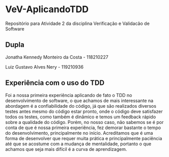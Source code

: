 # VeV-AplicandoTDD
Repositório para Atividade 2 da disciplina Verificação e Validacão de Software

## Dupla
Jonatha Kennedy Monteiro da Costa - 118210227

Luiz Gustavo Alves Nery - 119210936

## Experiência com o uso do TDD

Foi a nossa primeira experiência aplicando de fato o TDD no desenvolvimento de software, o que achamos de mais interessante na abordagem é a confiabilidade do código, já que são realizados diversos testes antes mesmo do código estar pronto, onde o código deve satisfazer todos os testes, como também é dinâmico e temos um feedback rápido sobre a qualidade do código. Porém, no nosso caso, não sabemos se é por conta de que é nossa primeira experiência, fez demorar bastante o tempo do desenvolvimento, principalmente no início. Acreditamos que é uma forma de desenvolver que requer muita prática e principalmente paciência até que se acostume com a mudança de mentalidade, portanto o que achamos que seja mais difícil é a curva de aprendizagem.
